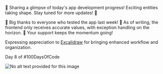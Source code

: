 🌟 Sharing a glimpse of today's app development progress! Exciting entities taking shape. Stay tuned for more updates! 🚀  
  
🙏 Big thanks to everyone who tested the app last week! 💫 As of writing, the frontend only receives accurate values, with exception handling on the horizon. 🔔 Your support keeps the momentum going!  
  
Expressing appreciation to [Excalidraw](https://www.linkedin.com/company/excalidraw/) for bringing enhanced workflow and organization.  
  
Day 8 of #100DaysOfCode

![No alt text provided for this image](https://media.licdn.com/dms/image/D4D22AQG3Kl71ZCsNDw/feedshare-shrink_2048_1536/0/1707119149947?e=1710979200&v=beta&t=PPJnszWC5l8xezfsHEsOZLS7bdDyUg-P_gndwMqkfKM)